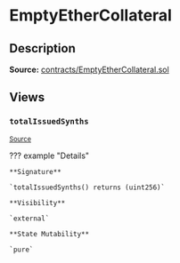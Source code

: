 # EmptyEtherCollateral

## Description

**Source:** [contracts/EmptyEtherCollateral.sol](https://github.com/Synthetixio/synthetix/tree/v2.33.0-ovm/contracts/EmptyEtherCollateral.sol)

## Views

### `totalIssuedSynths`

<sub>[Source](https://github.com/Synthetixio/synthetix/tree/v2.33.0-ovm/contracts/EmptyEtherCollateral.sol#L7)</sub>

??? example "Details"

    **Signature**

    `totalIssuedSynths() returns (uint256)`

    **Visibility**

    `external`

    **State Mutability**

    `pure`
